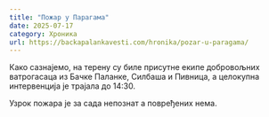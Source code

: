 ```yaml
---
title: "Пожар у Парагама"
date: 2025-07-17
category: Хроника
url: https://backapalankavesti.com/hronika/pozar-u-paragama/
---
```


Како сазнајемо, на терену су биле присутне екипе добровољних ватрогасаца из Бачке Паланке, Силбаша и Пивница, а целокупна интервенција је трајала до 14:30.

Узрок пожара је за сада непознат а повређених нема.
